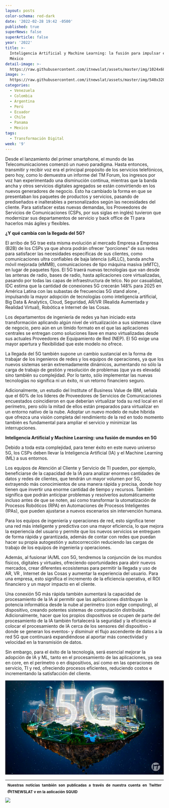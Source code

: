 ```yaml
---
layout: posts
color-schema: red-dark
date: '2022-02-28 19:42 -0500'
published: true
superNews: false
superArticle: false
year: '2022'
title: >-
  Inteligencia Artificial y Machine Learning: la fusión para impulsar el 5G en
  México
detail-image: >-
  https://raw.githubusercontent.com/itnewslat/assets/master/img/1024x680/ciudad-5g-g.jpg
image: >-
  https://raw.githubusercontent.com/itnewslat/assets/master/img/540x320/ciudad-5g-p.jpg
categories:
  - Venezuela
  - Colombia
  - Argentina
  - Perú
  - Ecuador
  - Chile
  - Panama
  - Mexico
tags:
  - Transformación Digital
week: '9'
---
```

Desde el lanzamiento del primer smartphone, el mundo de las Telecomunicaciones comenzó un nuevo paradigma. Hasta entonces, transmitir y recibir voz era el principal propósito de los servicios telefónicos, pero hoy, como lo demuestra un informe del TM Forum, los ingresos por voz han experimentado una disminución continua, mientras que la banda ancha y otros servicios digitales agregados se están convirtiendo en los nuevos generadores de negocio. Esto ha cambiado la forma en que se presentaban los paquetes de productos y servicios, pasando de prediseñados e inalterables a personalizados según las necesidades del cliente. Para satisfacer estas nuevas demandas, los Proveedores de Servicios de Comunicaciones (CSPs, por sus siglas en inglés) tuvieron que modernizar sus departamentos de servicio y back office de TI para hacerlos más ágiles y flexibles. 

**¿Y qué cambia con la llegada del 5G?**

El arribo de 5G trae esta misma evolución al mercado Empresa a Empresa (B2B) de los CSPs ya que ahora podrán ofrecer “porciones” de sus redes para satisfacer las necesidades específicas de sus clientes, como comunicaciones ultra confiables de baja latencia (uRLLC), banda ancha móvil mejorada (eMMB), comunicaciones de tipo máquina masiva (eMTC), en lugar de paquetes fijos. El 5G traerá nuevas tecnologías que van desde las antenas de radio, bases de radio, hasta aplicaciones core virtualizadas, pasando por todas las capas de infraestructura de telco. No por casualidad, IDC estima que la cantidad de conexiones 5G crecerán 148% para 2025 en América Latina con las subastas de frecuencias 5G stand alone , impulsando la mayor adopción de tecnologías como inteligencia artificial, Big Data & Analytics, Cloud, Seguridad, AR/VR (Realida Aumentada y Realidad Virtual), Robótica e Internet de las Cosas.

Los departamentos de ingeniería de redes ya han iniciado esta transformación aplicando algún nivel de virtualización a sus sistemas clave de negocio, pero aún en un tímido formato en el que las aplicaciones centrales se entregan como soluciones llave en mano virtualizadas desde sus actuales Proveedores de Equipamiento de Red (NEP). El 5G exige una mayor apertura y flexibilidad que este modelo no ofrece.

La llegada del 5G también supone un cambio sustancial en la forma de trabajar de los ingenieros de redes y los equipos de operaciones, ya que los nuevos sistemas serán extremadamente dinámicos, aumentando no sólo la carga de trabajo de gestión y resolución de problemas (que ya es elevada) sino también su complejidad. Por lo tanto, sólo implementar las nuevas tecnologías no significa ni un éxito, ni un retorno financiero seguro.

Adicionalmente, un estudio del Institute of Business Value de IBM, señala que el 60% de los líderes de Proveedores de Servicios de Comunicaciones encuestados coincidieron en que deberían virtualizar toda su red local en el perímetro, pero sólo la mitad de ellos están preparados para virtualizar en un entorno nativo de la nube. Adoptar un nuevo modelo de nube híbrida que ofrezca una visión completa del rendimiento de la red en todo momento también es fundamental para ampliar el servicio y minimizar las interrupciones. 

**Inteligencia Artificial y Machine Learning: una fusión de mundos en 5G**

Debido a toda esta complejidad, para tener éxito en este nuevo universo 5G, los CSPs deben llevar la Inteligencia Artificial (IA) y el Machine Learning (ML) a sus entornos.

Los equipos de Atención al Cliente y Servicio de TI pueden, por ejemplo, beneficiarse de la capacidad de la IA para analizar enormes cantidades de datos y redes de clientes, que tendrán un mayor volumen por 5G, extrayendo más conocimientos de una manera rápida y precisa, donde hoy tienen que invertir una enorme cantidad de tiempo y recursos. También significa que podrán anticipar problemas y resolverlos automáticamente incluso antes de que se noten, así como transformar la utomatización de Procesos Robóticos (RPA) en Automaciones de Procesos Inteligentes (IPAs), que pueden ajustarse a nuevos escenarios sin intervención humana. 

Para los equipos de ingeniería y operaciones de red, esto significa tener una red más inteligente y predictiva con una mayor eficiencia, lo que mejora la experiencia del usuario y permite que los nuevos servicios se entreguen de forma rápida y garantizada, además de contar con redes que puedan hacer su propia autogestión y autocorrección reduciendo las cargas de trabajo de los equipos de ingeniería y operaciones.

Además, al fusionar IA/ML con 5G, tendremos la conjunción de los mundos físicos, digitales y virtuales, ofreciendo oportunidades para abrir nuevos mercados, crear diferentes ecosistemas para permitir la llegada y uso de AR, VR , Internet de las Cosas y aumentar la experiencia del usuario. Para una empresa, esto significa el incremento de la eficiencia operativa, el ROI financiero y un mayor impacto en el cliente.

Una conexión 5G más rápida también aumentará la capacidad de procesamiento de la IA al permitir que las aplicaciones distribuyan la potencia informática desde la nube al perímetro (con edge computing), al dispositivo, creando potentes sistemas de computación distribuida. Adicionalmente, hacer que los propios dispositivos se ocupen de parte del procesamiento de la IA también fortalecerá la seguridad y la eficiencia al colocar el procesamiento de IA cerca de los sensores del dispositivo -donde se generan los eventos- y disminuir el flujo ascendente de datos a la red 5G que continuará expandiéndose al aportar más conectividad y velocidad en la transmisión de datos.

Sin embargo, para el éxito de la tecnología, será esencial mejorar la adopción de IA y ML, tanto en el procesamiento de las aplicaciones, ya sea en core, en el perímetro o en dispositivos, así como en las operaciones de servicio, TI y red, ofreciendo procesos eficientes, reduciendo costos e incrementando la satisfacción del cliente.

![](https://raw.githubusercontent.com/itnewslat/assets/master/img/540x320/ciudad-5g-p.jpg)

<table style="height: 42px;" width="569">
<tbody>
<tr>
<td style="text-align: justify;"><sub><strong>Nuestras noticias también son publicadas a través de nuestra cuenta en Twitter <a href="https://twitter.com/itnewslat?lang=es">@ITNEWSLAT</a> y en la aplicación <a href="https://squidapp.co/en/">SQUID</a></strong></sub></td>
</tr>
</tbody>
</table>

<img src="https://tracker.metricool.com/c3po.jpg?hash=56f88a41e39ab42c063cc51676587a04"/>
